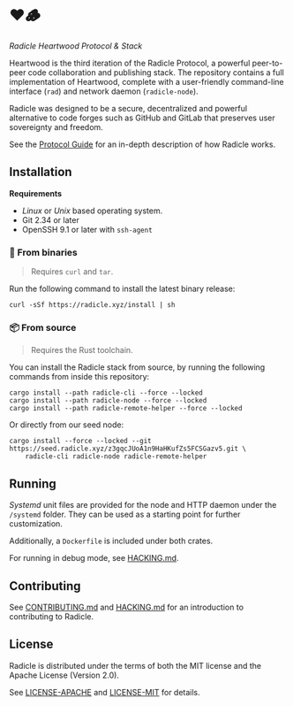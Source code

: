 # ❤️🪵

*Radicle Heartwood Protocol & Stack*

Heartwood is the third iteration of the Radicle Protocol, a powerful
peer-to-peer code collaboration and publishing stack. The repository contains a
full implementation of Heartwood, complete with a user-friendly command-line
interface (`rad`) and network daemon (`radicle-node`).

Radicle was designed to be a secure, decentralized and powerful alternative to
code forges such as GitHub and GitLab that preserves user sovereignty
and freedom.

See the [Protocol Guide](https://radicle.xyz/guides/protocol) for an
in-depth description of how Radicle works.

## Installation

**Requirements**

* *Linux* or *Unix* based operating system.
* Git 2.34 or later
* OpenSSH 9.1 or later with `ssh-agent`

### 📀 From binaries

> Requires `curl` and `tar`.

Run the following command to install the latest binary release:

    curl -sSf https://radicle.xyz/install | sh

### 📦 From source

> Requires the Rust toolchain.

You can install the Radicle stack from source, by running the following
commands from inside this repository:

    cargo install --path radicle-cli --force --locked
    cargo install --path radicle-node --force --locked
    cargo install --path radicle-remote-helper --force --locked

Or directly from our seed node:

    cargo install --force --locked --git https://seed.radicle.xyz/z3gqcJUoA1n9HaHKufZs5FCSGazv5.git \
        radicle-cli radicle-node radicle-remote-helper

## Running

*Systemd* unit files are provided for the node and HTTP daemon under the
`/systemd` folder. They can be used as a starting point for further
customization.

Additionally, a `Dockerfile` is included under both crates.

For running in debug mode, see [HACKING.md](HACKING.md).

## Contributing

See [CONTRIBUTING.md](CONTRIBUTING.md) and [HACKING.md](HACKING.md) for an
introduction to contributing to Radicle.

## License

Radicle is distributed under the terms of both the MIT license and the Apache License (Version 2.0).

See [LICENSE-APACHE](LICENSE-APACHE) and [LICENSE-MIT](LICENSE-MIT) for details.
